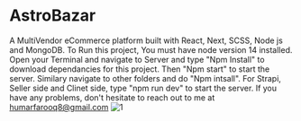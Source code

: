 # AstroBazar
A MultiVendor eCommerce platform built with React, Next, SCSS, Node js and MongoDB. 
To Run this project, You must have node version 14 installed. 
Open your Terminal and navigate to Server and type "Npm Install" to download dependancies for this project. 
Then "Npm start" to start the server. 
Similary navigate to other folders and do "Npm intsall". 
For Strapi, Seller side and Clinet side, type "npm run dev" to start the server. 
If you have any problems, don't hesitate to reach out to me at humarfarooq8@gmail.com
![1](https://user-images.githubusercontent.com/89941757/216693984-5df97cfb-f806-4da8-8320-9ebf24c49af8.png)
